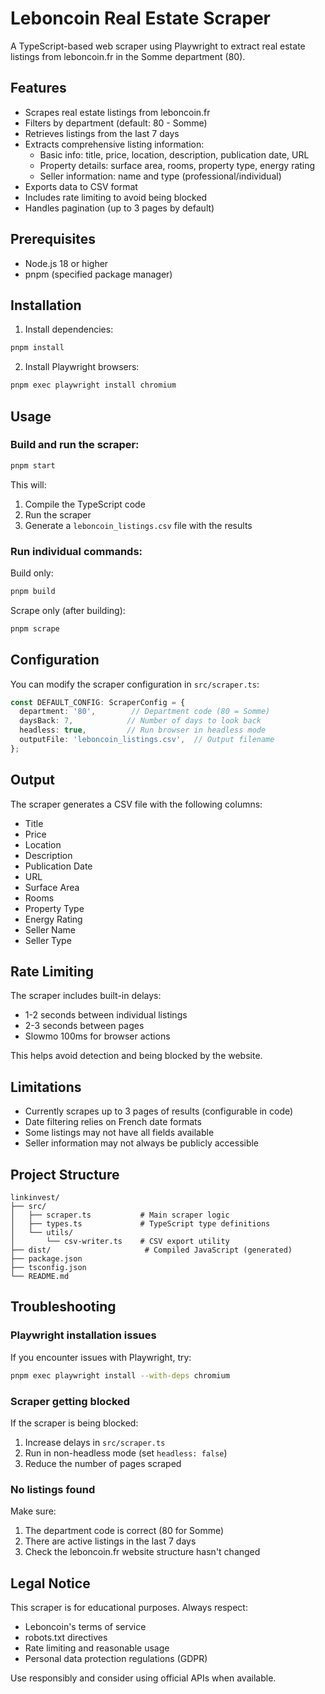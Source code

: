 # Leboncoin Real Estate Scraper

A TypeScript-based web scraper using Playwright to extract real estate listings from leboncoin.fr in the Somme department (80).

## Features

- Scrapes real estate listings from leboncoin.fr
- Filters by department (default: 80 - Somme)
- Retrieves listings from the last 7 days
- Extracts comprehensive listing information:
  - Basic info: title, price, location, description, publication date, URL
  - Property details: surface area, rooms, property type, energy rating
  - Seller information: name and type (professional/individual)
- Exports data to CSV format
- Includes rate limiting to avoid being blocked
- Handles pagination (up to 3 pages by default)

## Prerequisites

- Node.js 18 or higher
- pnpm (specified package manager)

## Installation

1. Install dependencies:
```bash
pnpm install
```

2. Install Playwright browsers:
```bash
pnpm exec playwright install chromium
```

## Usage

### Build and run the scraper:

```bash
pnpm start
```

This will:
1. Compile the TypeScript code
2. Run the scraper
3. Generate a `leboncoin_listings.csv` file with the results

### Run individual commands:

Build only:
```bash
pnpm build
```

Scrape only (after building):
```bash
pnpm scrape
```

## Configuration

You can modify the scraper configuration in `src/scraper.ts`:

```typescript
const DEFAULT_CONFIG: ScraperConfig = {
  department: '80',        // Department code (80 = Somme)
  daysBack: 7,            // Number of days to look back
  headless: true,         // Run browser in headless mode
  outputFile: 'leboncoin_listings.csv',  // Output filename
};
```

## Output

The scraper generates a CSV file with the following columns:

- Title
- Price
- Location
- Description
- Publication Date
- URL
- Surface Area
- Rooms
- Property Type
- Energy Rating
- Seller Name
- Seller Type

## Rate Limiting

The scraper includes built-in delays:
- 1-2 seconds between individual listings
- 2-3 seconds between pages
- Slowmo 100ms for browser actions

This helps avoid detection and being blocked by the website.

## Limitations

- Currently scrapes up to 3 pages of results (configurable in code)
- Date filtering relies on French date formats
- Some listings may not have all fields available
- Seller information may not always be publicly accessible

## Project Structure

```
linkinvest/
├── src/
│   ├── scraper.ts           # Main scraper logic
│   ├── types.ts             # TypeScript type definitions
│   └── utils/
│       └── csv-writer.ts    # CSV export utility
├── dist/                     # Compiled JavaScript (generated)
├── package.json
├── tsconfig.json
└── README.md
```

## Troubleshooting

### Playwright installation issues

If you encounter issues with Playwright, try:
```bash
pnpm exec playwright install --with-deps chromium
```

### Scraper getting blocked

If the scraper is being blocked:
1. Increase delays in `src/scraper.ts`
2. Run in non-headless mode (set `headless: false`)
3. Reduce the number of pages scraped

### No listings found

Make sure:
1. The department code is correct (80 for Somme)
2. There are active listings in the last 7 days
3. Check the leboncoin.fr website structure hasn't changed

## Legal Notice

This scraper is for educational purposes. Always respect:
- Leboncoin's terms of service
- robots.txt directives
- Rate limiting and reasonable usage
- Personal data protection regulations (GDPR)

Use responsibly and consider using official APIs when available.
